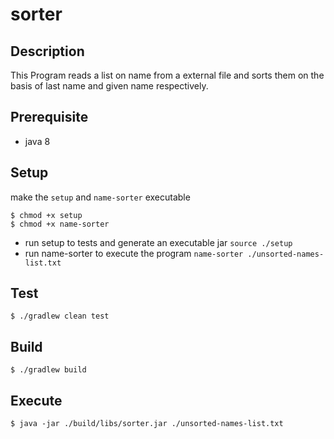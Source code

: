 # sorter

## Description

This Program reads a list on name from a external file and sorts them on the basis of last name and given name respectively.

## Prerequisite
 - java 8

## Setup
make the `setup` and `name-sorter` executable
 ```shell script
$ chmod +x setup
$ chmod +x name-sorter
```
 - run setup to tests and generate an executable jar `source ./setup` 
 - run name-sorter to execute the program `name-sorter ./unsorted-names-list.txt`

## Test
```shell script
$ ./gradlew clean test
```

## Build
```shell script
$ ./gradlew build
```

## Execute
```shell script
$ java -jar ./build/libs/sorter.jar ./unsorted-names-list.txt
```

